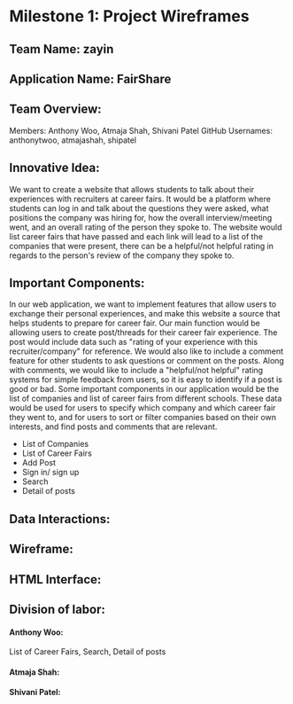 # Milestone 1: Project Wireframes

## Team Name: zayin

## Application Name: FairShare

## Team Overview:
Members: Anthony Woo, Atmaja Shah, Shivani Patel GitHub 
Usernames: anthonytwoo, atmajashah, shipatel

## Innovative Idea:
We want to create a website that allows students to talk about their experiences with recruiters at career fairs. It would be a platform where students can log in and talk about the questions they were asked, what positions the company was hiring for, how the overall interview/meeting went, and an overall rating of the person they spoke to. The website would list career fairs that have passed and each link will lead to a list of the companies that were present, there can be a helpful/not helpful rating in regards to the person's review of the company they spoke to.

## Important Components: 
In our web application, we want to implement features that allow users to exchange their personal experiences, and make this website a source that helps students to prepare for career fair. Our main function would be allowing users to create post/threads for their career fair experience. The post would include data such as "rating of your experience with this recruiter/company" for reference. We would also like to include a comment feature for other students to ask questions or comment on the posts. Along with comments, we would like to include a "helpful/not helpful" rating systems for simple feedback from users, so it is easy to identify if a post is good or bad. Some important components in our application would be the list of companies and list of career fairs from different schools. These data would be used for users to specify which company and which career fair they went to, and for users to sort or filter companies based on their own interests, and find posts and comments that are relevant.

- List of Companies
- List of Career Fairs
- Add Post
- Sign in/ sign up
- Search
- Detail of posts

## Data Interactions:


## Wireframe:


## HTML Interface:


## Division of labor:
#### Anthony Woo: 
List of Career Fairs, Search, Detail of posts
#### Atmaja Shah:

#### Shivani Patel:
